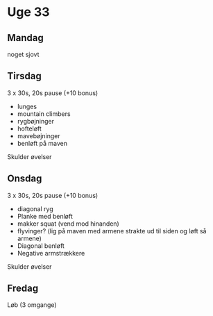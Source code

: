 # Uge 33
## Mandag
noget sjovt

## Tirsdag
3 x 30s, 20s pause (+10 bonus)
- lunges
- mountain climbers
- rygbøjninger
- hofteløft
- mavebøjninger
- benløft på maven

Skulder øvelser


## Onsdag


3 x 30s, 20s pause (+10 bonus)
- diagonal ryg
- Planke med benløft
- makker squat (vend mod hinanden)
- flyvinger? (lig på maven med armene strakte ud til siden og løft så armene)
- Diagonal benløft
- Negative armstrækkere

Skulder øvelser


## Fredag
Løb (3 omgange)
